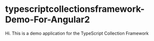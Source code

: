 # typescriptcollectionsframework-Demo-For-Angular2

Hi. This is a demo application for the TypeScript Collection Framework
